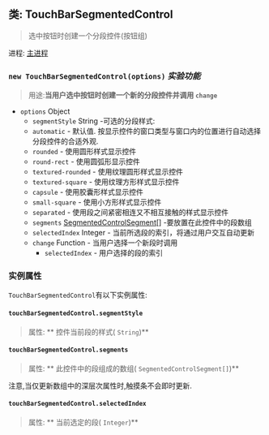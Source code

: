 ## 类: TouchBarSegmentedControl

> 选中按钮时创建一个分段控件(按钮组)

进程: [主进程](../tutorial/quick-start.md#main-process)       

### `new TouchBarSegmentedControl(options)` _实验功能_
> 用途:**当用户选中按钮时创建一个新的分段控件并调用 `change`**

* `options` Object
  * `segmentStyle` String  -可选的分段样式:
   * `automatic` - 默认值. 按显示控件的窗口类型与窗口内的位置进行自动选择分段控件的合适外观.
    * `rounded` - 使用圆形样式显示控件
    * `round-rect` - 使用圆弧形显示控件
    * `textured-rounded` - 使用纹理圆形样式显示控件
    * `textured-square` -  使用纹理方形样式显示控件
    * `capsule` - 使用胶囊形样式显示控件
    * `small-square` - 使用小方形样式显示控件
    * `separated` - 使用段之间紧密相连又不相互接触的样式显示控件
  * `segments` [SegmentedControlSegment[]](structures/segmented-control-segment.md) -要放置在此控件中的段数组
  * `selectedIndex` Integer - 当前所选段的索引，将通过用户交互自动更新
  * `change` Function - 当用户选择一个新段时调用
    * `selectedIndex` - 用户选择的段的索引

### 实例属性

 `TouchBarSegmentedControl`有以下实例属性:

#### `touchBarSegmentedControl.segmentStyle`
> 属性: ** 控件当前段的样式( `String`)**


#### `touchBarSegmentedControl.segments`
> 属性: ** 此控件中的段组成的数组( `SegmentedControlSegment[]`)**

注意,当仅更新数组中的深层次属性时,触摸条不会即时更新.

#### `touchBarSegmentedControl.selectedIndex`
> 属性: ** 当前选定的段( `Integer`)**

